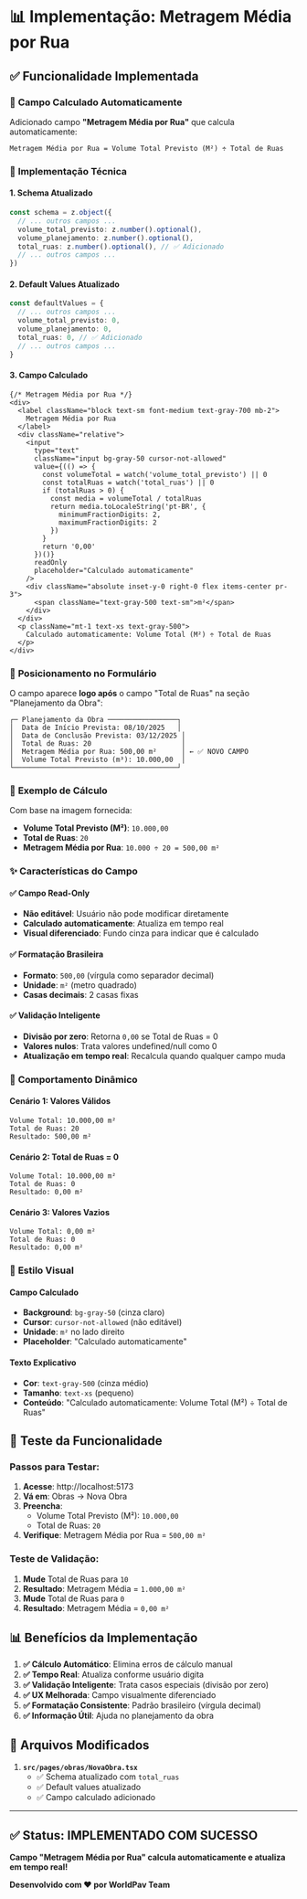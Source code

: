 # 📊 Implementação: Metragem Média por Rua

## ✅ Funcionalidade Implementada

### 🎯 **Campo Calculado Automaticamente**

Adicionado campo **"Metragem Média por Rua"** que calcula automaticamente:

```
Metragem Média por Rua = Volume Total Previsto (M²) ÷ Total de Ruas
```

### 🔧 **Implementação Técnica**

#### **1. Schema Atualizado**
```typescript
const schema = z.object({
  // ... outros campos ...
  volume_total_previsto: z.number().optional(),
  volume_planejamento: z.number().optional(),
  total_ruas: z.number().optional(), // ✅ Adicionado
  // ... outros campos ...
})
```

#### **2. Default Values Atualizado**
```typescript
const defaultValues = {
  // ... outros campos ...
  volume_total_previsto: 0,
  volume_planejamento: 0,
  total_ruas: 0, // ✅ Adicionado
  // ... outros campos ...
}
```

#### **3. Campo Calculado**
```tsx
{/* Metragem Média por Rua */}
<div>
  <label className="block text-sm font-medium text-gray-700 mb-2">
    Metragem Média por Rua
  </label>
  <div className="relative">
    <input
      type="text"
      className="input bg-gray-50 cursor-not-allowed"
      value={(() => {
        const volumeTotal = watch('volume_total_previsto') || 0
        const totalRuas = watch('total_ruas') || 0
        if (totalRuas > 0) {
          const media = volumeTotal / totalRuas
          return media.toLocaleString('pt-BR', {
            minimumFractionDigits: 2,
            maximumFractionDigits: 2
          })
        }
        return '0,00'
      })()}
      readOnly
      placeholder="Calculado automaticamente"
    />
    <div className="absolute inset-y-0 right-0 flex items-center pr-3">
      <span className="text-gray-500 text-sm">m²</span>
    </div>
  </div>
  <p className="mt-1 text-xs text-gray-500">
    Calculado automaticamente: Volume Total (M²) ÷ Total de Ruas
  </p>
</div>
```

### 📍 **Posicionamento no Formulário**

O campo aparece **logo após** o campo "Total de Ruas" na seção "Planejamento da Obra":

```
┌─ Planejamento da Obra ─────────────────┐
│  Data de Início Prevista: 08/10/2025   │
│  Data de Conclusão Prevista: 03/12/2025 │
│  Total de Ruas: 20                      │
│  Metragem Média por Rua: 500,00 m²      │ ← ✅ NOVO CAMPO
│  Volume Total Previsto (m³): 10.000,00  │
└────────────────────────────────────────┘
```

### 🧮 **Exemplo de Cálculo**

Com base na imagem fornecida:

- **Volume Total Previsto (M²)**: `10.000,00`
- **Total de Ruas**: `20`
- **Metragem Média por Rua**: `10.000 ÷ 20 = 500,00 m²`

### ✨ **Características do Campo**

#### **✅ Campo Read-Only**
- **Não editável**: Usuário não pode modificar diretamente
- **Calculado automaticamente**: Atualiza em tempo real
- **Visual diferenciado**: Fundo cinza para indicar que é calculado

#### **✅ Formatação Brasileira**
- **Formato**: `500,00` (vírgula como separador decimal)
- **Unidade**: `m²` (metro quadrado)
- **Casas decimais**: 2 casas fixas

#### **✅ Validação Inteligente**
- **Divisão por zero**: Retorna `0,00` se Total de Ruas = 0
- **Valores nulos**: Trata valores undefined/null como 0
- **Atualização em tempo real**: Recalcula quando qualquer campo muda

### 🔄 **Comportamento Dinâmico**

#### **Cenário 1: Valores Válidos**
```
Volume Total: 10.000,00 m²
Total de Ruas: 20
Resultado: 500,00 m²
```

#### **Cenário 2: Total de Ruas = 0**
```
Volume Total: 10.000,00 m²
Total de Ruas: 0
Resultado: 0,00 m²
```

#### **Cenário 3: Valores Vazios**
```
Volume Total: 0,00 m²
Total de Ruas: 0
Resultado: 0,00 m²
```

### 🎨 **Estilo Visual**

#### **Campo Calculado**
- **Background**: `bg-gray-50` (cinza claro)
- **Cursor**: `cursor-not-allowed` (não editável)
- **Unidade**: `m²` no lado direito
- **Placeholder**: "Calculado automaticamente"

#### **Texto Explicativo**
- **Cor**: `text-gray-500` (cinza médio)
- **Tamanho**: `text-xs` (pequeno)
- **Conteúdo**: "Calculado automaticamente: Volume Total (M²) ÷ Total de Ruas"

## 🧪 **Teste da Funcionalidade**

### **Passos para Testar:**
1. **Acesse**: http://localhost:5173
2. **Vá em**: Obras → Nova Obra
3. **Preencha**:
   - Volume Total Previsto (M²): `10.000,00`
   - Total de Ruas: `20`
4. **Verifique**: Metragem Média por Rua = `500,00 m²`

### **Teste de Validação:**
1. **Mude** Total de Ruas para `10`
2. **Resultado**: Metragem Média = `1.000,00 m²`
3. **Mude** Total de Ruas para `0`
4. **Resultado**: Metragem Média = `0,00 m²`

## 📊 **Benefícios da Implementação**

1. **✅ Cálculo Automático**: Elimina erros de cálculo manual
2. **✅ Tempo Real**: Atualiza conforme usuário digita
3. **✅ Validação Inteligente**: Trata casos especiais (divisão por zero)
4. **✅ UX Melhorada**: Campo visualmente diferenciado
5. **✅ Formatação Consistente**: Padrão brasileiro (vírgula decimal)
6. **✅ Informação Útil**: Ajuda no planejamento da obra

## 🔄 **Arquivos Modificados**

1. **`src/pages/obras/NovaObra.tsx`**
   - ✅ Schema atualizado com `total_ruas`
   - ✅ Default values atualizado
   - ✅ Campo calculado adicionado

---

## ✅ Status: IMPLEMENTADO COM SUCESSO

**Campo "Metragem Média por Rua" calcula automaticamente e atualiza em tempo real!**

**Desenvolvido com ❤️ por WorldPav Team**


